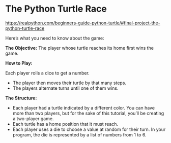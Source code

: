 # The Python Turtle Race
https://realpython.com/beginners-guide-python-turtle/#final-project-the-python-turtle-race


Here’s what you need to know about the game:  

**The Objective:** The player whose turtle reaches its home first wins the game.

**How to Play:**  

Each player rolls a dice to get a number.  
- The player then moves their turtle by that many steps.  
- The players alternate turns until one of them wins.  

**The Structure:**  

- Each player had a turtle indicated by a different color. You can have more than two players, but for the sake of this tutorial, you’ll be creating a two-player game.
- Each turtle has a home position that it must reach.
- Each player uses a die to choose a value at random for their turn. In your program, the die is represented by a list of numbers from 1 to 6.
